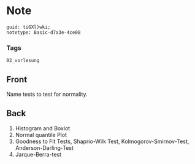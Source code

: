# Note
```
guid: tiGXl)wki;
notetype: Basic-d7a3e-4ce08
```

### Tags
```
02_vorlesung
```

## Front
Name tests to test for normality.

## Back
<div>
  <div>
    <ol>
      <li>Histogram and Boxlot
      <li>Normal quantile Plot
      <li>Goodness to Fit Tests, Shaprio-Wilk Test,
      Kolmogorov-Smirnov-Test, Anderson-Darling-Test
      <li>Jarque-Berra-test
    </ol>
  </div>
</div>

